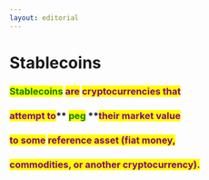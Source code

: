 ```yaml
---
layout: editorial
---
```


# Stablecoins

### <mark style="color:green;">Stablecoins</mark> <mark style="color:purple;">are</mark> <mark style="color:purple;"></mark><mark style="color:purple;">**cryptocurrencies that**</mark>&#x20;

### <mark style="color:purple;">**attempt to**</mark>** **<mark style="color:green;">**peg**</mark>** **<mark style="color:purple;">**their market value**</mark>&#x20;

### <mark style="color:purple;">**to some**</mark> <mark style="color:purple;"></mark><mark style="color:purple;">reference asset (fiat money,</mark>&#x20;

### <mark style="color:purple;">commodities, or another cryptocurrency).</mark>

<mark style="color:purple;"></mark>
